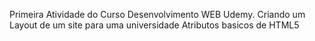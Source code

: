 Primeira Atividade do Curso Desenvolvimento WEB Udemy.
Criando um Layout de um site para uma universidade
Atributos basicos de HTML5